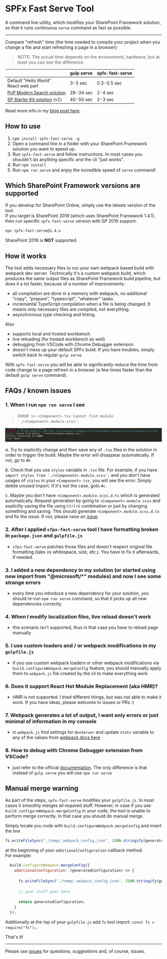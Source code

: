 # SPFx Fast Serve Tool

A command line utility, which modifies your SharePoint Framework solution, so that it runs continuous `serve` command as fast as possible.

---

Compare "refresh" time (the time needed to compile your project when you change a file and start refreshing a page in a browser):
> NOTE: The actual time depends on the environment, hardware, but at least you can see the difference

|                                                                                     | gulp serve | spfx-fast-serve |
| ----------------------------------------------------------------------------------- | ---------- | --------------- |
| Default "Hello World" <br> React web part                                           | 3-5 sec    | 0.3-0.5 sec     |
| [PnP Modern Search solution](https://github.com/microsoft-search/pnp-modern-search) | 28-34 sec  | 2-4 sec         |
| [SP Starter Kit solution](https://github.com/SharePoint/sp-starter-kit) (v1)        | 40-50 sec  | 2-3 sec         |

Read more info in my [blog post here](https://spblog.net/post/2020/03/24/spfx-overclockers-or-how-significantly-speed-up-the-gulp-serve-command).

## How to use

1. `npm install spfx-fast-serve -g`
2. Open a command line in a folder with your SharePoint Framework solution you want to speed up.
3. Run `spfx-fast-serve` and follow instructions. In most cases you shouldn't do anything specific and the cli "just works".
4. Run `npm install`
5. Run `npm run serve` and enjoy the incredible speed of `serve` command!

## Which SharePoint Framework versions are supported

If you develop for SharePoint Online, simply use the latests version of the tool.  
If you target is SharePoint 2019 (which uses SharePoint Framework 1.4.1), then run specific `spfx-fast-serve` version with SP 2019 support:

```bash
npx spfx-fast-serve@1.4.x
```

SharePoint 2016 is **NOT** supported.

## How it works

The tool adds necessary files to run your own webpack based build with webpack dev server. Technically it's a custom webpack build, which produces the same output files as SharePoint Framework build pipeline, but does it a lot faster, because of a number of improvements:

- all compilation are done in a memory with webpack, no additional "copy", "prepare", "typescript", "whatever" tasks.
- incremental TypeScript compilation when a file is being changed. It means only necessary files are compiled, not everything.
- asynchronous type checking and linting.

Also

- supports local and hosted workbench
- live reloading (for hosted workbench as well)
- debugging from VSCode with Chrome Debugger extension
- doesn't mess up your default SPFx build. If you have troubles, simply switch back to regular `gulp serve`

With `spfx-fast-serve` you will be able to significantly reduce the time from code change to a page refresh in a browser (a few times faster than the  default `gulp serve` command).

## FAQs / known issues

### 1. When I run `npm run serve` I see 
> `ERROR in <Component>.tsx Cannot find module './<Component>.module.scss'`:

![Error](img/missing-module-error.png)

*a*. Try to explicitly change and then save any of `.tsx` files in the solution in order to trigger the build. Maybe the error will disappear automatically. If not, go to `#b`  

*b*. Check that you use `styles` variable in `.tsx` file. For example, if you have `import styles from './<Component>.module.scss';` and you don't have usages of `styles` in your `<Component>.tsx`, you will see the error. Simply delete unused import. If it's not the case, goto `#c`.  

*c*. Maybe you don't have `<Component>.module.scss.d.ts` which is generated automatically. Request generation by going to `<Component>.module.scss` and explicitly saving the file using `Ctrl+S` combination or just by changing something and saving. This should generate `<Component>.module.scss.d.ts` and fix the issue. If not, please raise an [issue](https://github.com/s-KaiNet/spfx-fast-serve/issues).

### 2. After I applied `sfpx-fast-serve` tool I have formatting broken in `package.json` and `gulpfile.js`

- `sfpx-fast-serve` patches those files and doesn't respect original file formatting (tabs vs whitespace, size, etc.). You have to fix it afterwards, if needed.

### 3. I added a new dependency in my solution (or started using new import from "@microsoft/*" modules) and now I see some strange errors

- every time you introduce a new dependency for your solution, you should re-run `npm run serve` command, so that it picks up all new dependencies correctly.

### 4. When I modify localization files, live reload doesn't work

- this scenario isn't supported, thus in that case you have to reload page manually

### 5. I use custom loaders and / or webpack modifications in my `gulpfile.js`

- if you use custom webpack loaders or other webpack modifications via `build.configureWebpack.mergeConfig` feature, you should manually apply them to `webpack.js` file created by the cli to make everything work
  
### 6. Does it support React Hot Module Replacement (aka HMR)?

- HMR is not supported. I tried different things, but was not able to make it work. If you have ideas, please welcome to issues or PRs :)

### 7. Webpack generates a lot of output, I want only errors or just minimal of information in my console

- in `webpack.js` find settings for `devServer` and update `stats` variable to any of the values from [webpack docs here](https://webpack.js.org/configuration/stats/)

### 8. How to debug with Chrome Debugger extension from VSCode?

- just refer to the official [documentation](https://docs.microsoft.com/en-us/sharepoint/dev/spfx/debug-in-vscode). The only difference is that instead of `gulp serve` you will use `npm run serve`

## Manual merge warning

As part of the steps, `spfx-fast-serve` modifies your `gulpfile.js`. In most cases it smoothly merges all required stuff. However, in case if you use `build.configureWebpack.mergeConfig` in your code, the tool is unable to perform merge correctly. In that case you should do manual merge.  

Simply locate you code with `build.configureWebpack.mergeConfig` and insert the line

```javascript
fs.writeFileSync("./temp/_webpack_config.json", JSON.stringify(generatedConfiguration, null, 2));
```

at the beginning of your `additionalConfiguration` callback method.  
For example:

```javascript
  build.configureWebpack.mergeConfig({
    additionalConfiguration: (generatedConfiguration) => {

      fs.writeFileSync("./temp/_webpack_config.json", JSON.stringify(generatedConfiguration, null, 2)); // <-- the needed line

      // your stuff goes here

      return generatedConfiguration;
    }
  });
```

Additionally at the top of your `gulpfile.js` add `fs` tool import: `const fs = require("fs");`. 

That's it!

---
Please use [issues](https://github.com/s-KaiNet/spfx-fast-serve/issues) for questions, suggestions and, of course, issues.
